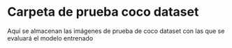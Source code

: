 <h1>Carpeta  de prueba coco dataset</h1>

Aquí se almacenan las imágenes de prueba de coco dataset con las que se evaluará el modelo entrenado
